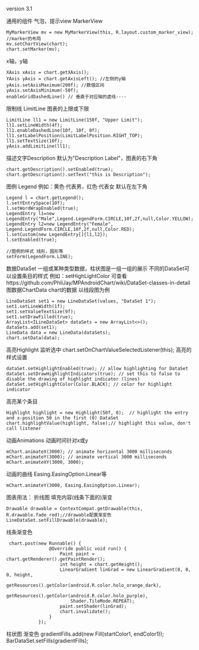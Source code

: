 version 3.1

通用的组件
气泡，提示view
MarkerView
```
MyMarkerView mv = new MyMarkerView(this, R.layout.custom_marker_view); //marker的布局
mv.setChartView(chart);
chart.setMarker(mv);
```

x轴，y轴
```
XAxis xAxis = chart.getXAxis();
YAxis yAxis = chart.getAxisLeft(); //左侧的y轴
yAxis.setAxisMaximum(200f); //数值区间
yAxis.setAxisMinimum(-50f);
enableGridDashedLine() // 垂直于对应轴的虚线----
```

限制线 LimitLine  图表的上限或下限
```
LimitLine ll1 = new LimitLine(150f, "Upper Limit");
ll1.setLineWidth(4f);
ll1.enableDashedLine(10f, 10f, 0f);
ll1.setLabelPosition(LimitLabelPosition.RIGHT_TOP);
ll1.setTextSize(10f);
yAxis.addLimitLine(ll1);
```

描述文字Description   默认为"Description Label"，图表的右下角
```
chart.getDescription().setEnabled(true);
chart.getDescription().setText("this is Description");
```

图例 Legend     例如：黄色·代表男，红色·代表女 默认在左下角
```
Legend l = chart.getLegend();
l.setYEntrySpace(10f);
l.setWordWrapEnabled(true);
LegendEntry l1=new LegendEntry("Male",Legend.LegendForm.CIRCLE,10f,2f,null,Color.YELLOW);
LegendEntry l2=new LegendEntry("Female", Legend.LegendForm.CIRCLE,10f,2f,null,Color.RED);
l.setCustom(new LegendEntry[]{l1,l2});
l.setEnabled(true);

//图例的样式 线形，圆形等
setForm(LegendForm.LINE);
```


数据DataSet 一组或某种类型数据，柱状图是一组一组的展示
不同的DataSet可以设置条目的样式 例如：setHighLightColor  可查看https://github.com/PhilJay/MPAndroidChart/wiki/DataSet-classes-in-detail
图数据ChartData  chart的数据
以线段图为例
```
LineDataSet set1 = new LineDataSet(values, "DataSet 1");
set1.setLineWidth(1f);
set1.setValueTextSize(9f);
set1.setDrawFilled(true);
ArrayList<ILineDataSet> dataSets = new ArrayList<>();
dataSets.add(set1); 
LineData data = new LineData(dataSets);
chart.setData(data);
```

高亮Highlight
监听选中
chart.setOnChartValueSelectedListener(this);
高亮的样式设置
```
dataSet.setHighlightEnabled(true); // allow highlighting for DataSet
dataSet.setDrawHighlightIndicators(true); // set this to false to disable the drawing of highlight indicator (lines)
dataSet.setHighlightColor(Color.BLACK); // color for highlight indicator
```
高亮某个条目
```
Highlight highlight = new Highlight(50f, 0);  // highlight the entry and x-position 50 in the first (0) DataSet
chart.highlightValue(highlight, false);// highlight this value, don't call listener
```

动画Animations
动画时间针对x或y
```
mChart.animateX(3000); // animate horizontal 3000 milliseconds
mChart.animateY(3000); // animate vertical 3000 milliseconds
mChart.animateXY(3000, 3000); 
```
动画的曲线  Easing.EasingOption.Linear等
```
mChart.animateY(3000, Easing.EasingOption.Linear); 
```


图表用法：
折线图
填充内容(线条下面的)渐变
```
Drawable drawable = ContextCompat.getDrawable(this, R.drawable.fade_red);//drawable配置渐变色
LineDataSet.setFillDrawable(drawable);
```
线条渐变色
```
 chart.post(new Runnable() {
                @Override public void run() {
                    Paint paint = chart.getRenderer().getPaintRender();
                    int height = chart.getHeight();
                    LinearGradient linGrad = new LinearGradient(0, 0, 0, height,
                        getResources().getColor(android.R.color.holo_orange_dark),
                        getResources().getColor(android.R.color.holo_purple),
                        Shader.TileMode.REPEAT);
                    paint.setShader(linGrad);
                    chart.invalidate();
                }
            });
```


柱状图
渐变色
gradientFills.add(new Fill(startColor1, endColor1));
BarDataSet.setFills(gradientFills);
